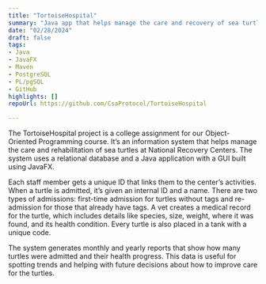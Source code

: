 ```yaml
---
title: "TortoiseHospital"
summary: "Java app that helps manage the care and recovery of sea turtles at National Recovery Centers. It includes a GUI and a database, and allows staff to track turtle admissions, medical records, and generate monthly/annual stats."
date: "02/28/2024"
draft: false
tags:
- Java
- JavaFX
- Maven
- PostgreSQL
- PL/pgSQL
- GitHub
highlights: []
repoUrl: https://github.com/CsaProtocol/TortoiseHospital

---
```


The TortoiseHospital project is a college assignment for our Object-Oriented Programming course. It’s an information system that helps manage the care and rehabilitation of sea turtles at National Recovery Centers. The system uses a relational database and a Java application with a GUI built using JavaFX.

Each staff member gets a unique ID that links them to the center’s activities. When a turtle is admitted, it’s given an internal ID and a name. There are two types of admissions: first-time admission for turtles without tags and re-admission for those that already have tags. A vet creates a medical record for the turtle, which includes details like species, size, weight, where it was found, and its health condition. Every turtle is also placed in a tank with a unique code.

The system generates monthly and yearly reports that show how many turtles were admitted and their health progress. This data is useful for spotting trends and helping with future decisions about how to improve care for the turtles.
